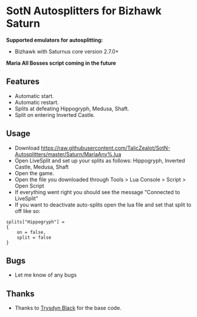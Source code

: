 # SotN Autosplitters for Bizhawk Saturn

**Supported emulators for autosplitting:**

 - Bizhawk with Saturnus core version 2.7.0+

**Maria All Bosses script coming in the future**

## Features

- Automatic start.
- Automatic restart.
- Splits at defeating Hippogryph, Medusa, Shaft.
- Split on entering Inverted Castle.

## Usage

- Download https://raw.githubusercontent.com/TalicZealot/SotN-Autosplitters/master/Saturn/MariaAny%.lua
- Open LiveSplit and set up your splits as follows: Hippogryph, Inverted Castle, Medusa, Shaft
- Open the game.
- Open the file you downloaded through Tools > Lua Console > Script > Open Script
- If everything went right you should see the message "Connected to LiveSplit"
- If you want to deactivate auto-splits open the lua file and set that split to off like so:
```
splits["Hippogryph"] =
{
    on = false,
    split = false
}
```

## Bugs

- Let me know of any bugs

## Thanks

- Thanks to [Trysdyn Black](https://github.com/trysdyn) for the base code.